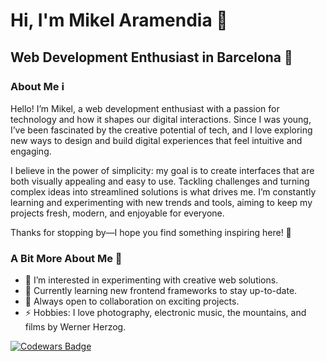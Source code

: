 # Hi, I'm Mikel Aramendia 👋  
## Web Development Enthusiast in Barcelona 🌆  

### About Me ℹ️  

Hello! I’m Mikel, a web development enthusiast with a passion for technology and how it shapes our digital interactions. Since I was young, I’ve been fascinated by the creative potential of tech, and I love exploring new ways to design and build digital experiences that feel intuitive and engaging.

I believe in the power of simplicity: my goal is to create interfaces that are both visually appealing and easy to use. Tackling challenges and turning complex ideas into streamlined solutions is what drives me. I’m constantly learning and experimenting with new trends and tools, aiming to keep my projects fresh, modern, and enjoyable for everyone.

Thanks for stopping by—I hope you find something inspiring here! 🚀

### A Bit More About Me 👀  

- 👀 I’m interested in experimenting with creative web solutions.  
- 🌱 Currently learning new frontend frameworks to stay up-to-date.  
- 💬 Always open to collaboration on exciting projects.  
- ⚡ Hobbies: I love photography, electronic music, the mountains, and films by Werner Herzog.  

[![Codewars Badge](https://www.codewars.com/users/mendiak/badges/large)](https://www.codewars.com/users/mendiak)  



